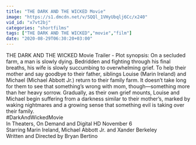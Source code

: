 ```yaml
---
title: "THE DARK AND THE WICKED Movie"
image: "https://s1.dmcdn.net/v/SQQl_1VHyUbqlj6Cc/x240"
vid_id: "x7vt2bj"
categories: "shortfilms"
tags: ["THE DARK AND THE WICKED","movie","film"]
date: "2020-08-29T06:30:20+03:00"
---
```

THE DARK AND THE WICKED Movie Trailer - Plot synopsis: On a secluded farm, a man is slowly dying. Bedridden and fighting through his final breaths, his wife is slowly succumbing to overwhelming grief. To help their mother and say goodbye to their father, siblings Louise (Marin Ireland) and Michael (Michael Abbott Jr.) return to their family farm. It doesn’t take long for them to see that something’s wrong with mom, though—something more than her heavy sorrow. Gradually, as their own grief mounts, Louise and Michael begin suffering from a darkness similar to their mother’s, marked by waking nightmares and a growing sense that something evil is taking over their family.  <br>#DarkAndWickedMovie  <br>In Theaters, On Demand and Digital HD November 6  <br>Starring Marin Ireland, Michael Abbott Jr. and Xander Berkeley  <br>Written and Directed by Bryan Bertino
